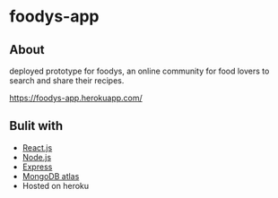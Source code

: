 # foodys-app

## About
deployed prototype for foodys, an online community for food lovers to search and share their recipes.

https://foodys-app.herokuapp.com/

## Bulit with
- [React.js](https://reactjs.org/)
- [Node.js](https://nodejs.org/en/)
- [Express](http://expressjs.com/)
- [MongoDB atlas](https://www.mongodb.com/cloud/atlas/)
- Hosted on heroku
